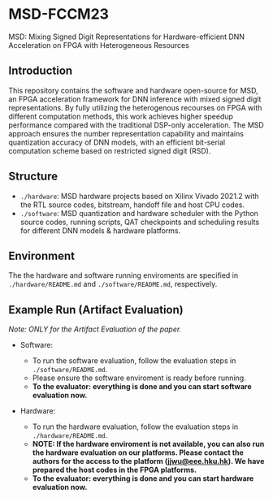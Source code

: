# MSD-FCCM23
MSD: Mixing Signed Digit Representations for Hardware-efficient DNN Acceleration on FPGA with Heterogeneous Resources

## Introduction
This repository contains the software and hardware open-source for MSD, an FPGA acceleration framework for DNN inference with mixed signed digit representations. 
By fully utilizing the heterogenous recourses on FPGA with different computation methods, this work achieves higher speedup performance compared with the traditional 
DSP-only acceleration. The MSD approach ensures the number representation capability and maintains quantization accuracy of DNN models, with an efficient bit-serial 
computation scheme based on restricted signed digit (RSD).

## Structure
* `./hardware`: MSD hardware projects based on Xilinx Vivado 2021.2 with the RTL source codes, bitstream, handoff file and host CPU codes.
* `./software`: MSD quantization and hardware scheduler with the Python source codes, running scripts, QAT checkpoints and scheduling results for different DNN models & hardware platforms.

## Environment
The the hardware and software running enviroments are specified in `./hardware/README.md` and `./software/README.md`, respectively.

## Example Run (Artifact Evaluation)
*Note: ONLY for the Artifact Evaluation of the paper.*

- Software:
    - To run the software evaluation, follow the evaluation steps in `./software/README.md`.
    - Please ensure the software enviroment is ready before running.
    - **To the evaluator: everything is done and you can start software evaluation now.**

- Hardware: 
    - To run the hardware evaluation, follow the evaluation steps in `./hardware/README.md`.
    - **NOTE: If the hardware enviroment is not available, you can also run the hardware evaluation on our platforms. Please contact the authors for the access to the platform (jjwu@eee.hku.hk). We have prepared the host codes in the FPGA platforms.**
    - **To the evaluator: everything is done and you can start hardware evaluation now.**